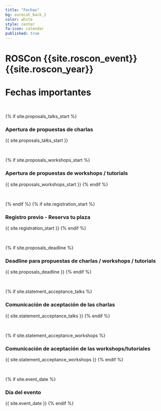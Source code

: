 ```yaml
---
title: "Fechas"
bg: eurecat_back_2
color: white
style: center
fa-icon: calendar
published: true
---
```


# ROSCon {{site.roscon_event}} {{site.roscon_year}}
# Fechas importantes


<br>

{% if site.proposals_talks_start %}
### Apertura de propuestas de charlas
{{ site.proposals_talks_start }}

<br>

{% if site.proposals_workshops_start %}
### Apertura de propuestas de workshops / tutorials
{{ site.proposals_workshops_start }}
{% endif %}

<br>

{% endif %}
{% if site.registration_start %}
### Registro previo - Reserva tu plaza
{{ site.registration_start }}
{% endif %}

<br>

{% if site.proposals_deadline %}
### Deadline para propuestas de charlas / workshops / tutorials
{{ site.proposals_deadline }}
{% endif %}

<br>

{% if site.statement_acceptance_talks %}
### Comunicación de aceptación de las charlas
{{ site.statement_acceptance_talks }}
{% endif %}

<br>

{% if site.statement_acceptance_workshops %}
### Comunicación de aceptación de las workshops/tutoriales
{{ site.statement_acceptance_workshops }}
{% endif %}

<br>

<!-- {% if site.early_registration_deadline %}
### Fin del registro previo
{{ site.early_registration_deadline }}
{% endif %}

<br>

{% if site.late_registration %}
### Inicio del registro general
{{ site.late_registration }}
{% endif %}

<br> -->

{% if site.event_date %}
### Día del evento
{{ site.event_date }}
{% endif %}

<br>
